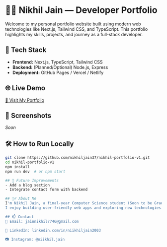 # 🧑‍💻 Nikhil Jain — Developer Portfolio

Welcome to my personal portfolio website built using modern web technologies like Next.js, Tailwind CSS, and TypeScript. This portfolio highlights my skills, projects, and journey as a full-stack developer.

## 🚀 Tech Stack

- **Frontend:** Next.js, TypeScript, Tailwind CSS
- **Backend:** (Planned/Optional) Node.js, Express
- **Deployment:** GitHub Pages / Vercel / Netlify

## 🌐 Live Demo

[🔗 Visit My Portfolio](https://nikhiljain37.github.io/nikhil-portfolio-v1)


## 📸 Screenshots

_Soon_

## 🛠️ How to Run Locally

```bash
git clone https://github.com/nikhiljain37/nikhil-portfolio-v1.git
cd nikhil-portfolio-v1
npm install
npm run dev  # or npm start

## 🧠 Future Improvements
- Add a blog section
- Integrate contact form with backend

## 🙋‍♂️ About Me
I'm Nikhil Jain, a final-year Computer Science student (Soon to be Graduate) passionate about full-stack development.
I enjoy building user-friendly web apps and exploring new technologies.

## 📫 Contact
📧 Email: jainnikhil7746@gmail.com

💼 LinkedIn: linkedin.com/in/niikhiljain2003

📷 Instagram: @niikhil.jain